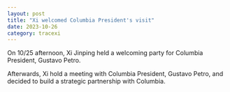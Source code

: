 ```yaml
---
layout: post
title: "Xi welcomed Columbia President's visit"
date: 2023-10-26
category: tracexi
---
```


On 10/25 afternoon, Xi Jinping held a welcoming party for Columbia President, Gustavo Petro.

Afterwards, Xi hold a meeting with Columbia President, Gustavo Petro, and decided to build a strategic partnership with Columbia.

